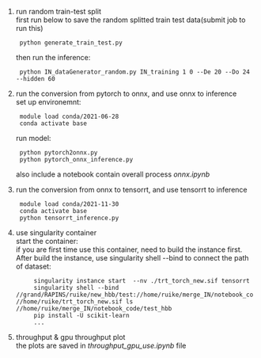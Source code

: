 1. run random train-test split   
    first run below to save the random splitted train test data(submit job to run this)  
         
        python generate_train_test.py
        
    then run the inference:  
         
        python IN_dataGenerator_random.py IN_training 1 0 --De 20 --Do 24 --hidden 60
        

2. run the conversion from pytorch to onnx, and use onnx to inference  
    set up environemnt: 
         
        module load conda/2021-06-28  
        conda activate base
        
    run model: 
         
        python pytorch2onnx.py
        python pytorch_onnx_inference.py
        
    also include a notebook contain overall process *onnx.ipynb*
        
3. run the conversion from onnx to tensorrt, and use tensorrt  to inference     
         
        module load conda/2021-11-30   
        conda activate base
        python tensorrt_inference.py
          

4. use singularity container  
    start the container:  
        if you are first time use this container, need to build the instance first. After build the instance, use singularity shell --bind to connect the path of dataset:  
             
            singularity instance start  --nv ./trt_torch_new.sif tensorrt  
            singularity shell --bind //grand/RAPINS/ruike/new_hbb/test://home/ruike/merge_IN/notebook_code/test_hbb //home/ruike/trt_torch_new.sif ls //home/ruike/merge_IN/notebook_code/test_hbb   
            pip install -U scikit-learn
            ...
            

5. throughput & gpu throughput plot   
    the plots are saved in *throughput_gpu_use.ipynb* file
